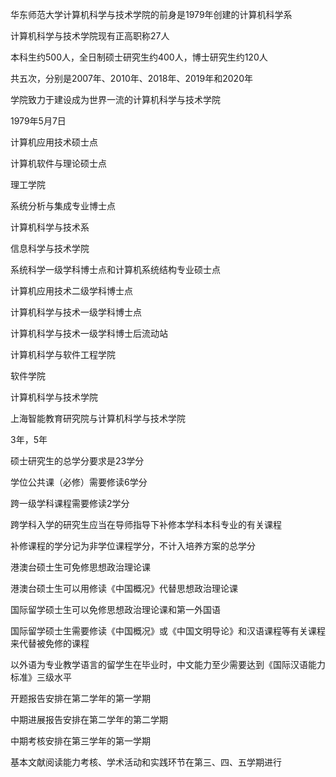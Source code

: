  华东师范大学计算机科学与技术学院的前身是1979年创建的计算机科学系

 计算机科学与技术学院现有正高职称27人

 本科生约500人，全日制硕士研究生约400人，博士研究生约120人

 共五次，分别是2007年、2010年、2018年、2019年和2020年

 学院致力于建设成为世界一流的计算机科学与技术学院

 1979年5月7日

 计算机应用技术硕士点

 计算机软件与理论硕士点

 理工学院

 系统分析与集成专业博士点

 计算机科学与技术系

 信息科学与技术学院

 系统科学一级学科博士点和计算机系统结构专业硕士点

 计算机应用技术二级学科博士点

 计算机科学与技术一级学科博士点

 计算机科学与技术一级学科博士后流动站

 计算机科学与软件工程学院

 软件学院

 计算机科学与技术学院

 上海智能教育研究院与计算机科学与技术学院

 3年，5年

 硕士研究生的总学分要求是23学分

 学位公共课（必修）需要修读6学分

 跨一级学科课程需要修读2学分

 跨学科入学的研究生应当在导师指导下补修本学科本科专业的有关课程

 补修课程的学分记为非学位课程学分，不计入培养方案的总学分

 港澳台硕士生可免修思想政治理论课

 港澳台硕士生可以用修读《中国概况》代替思想政治理论课

 国际留学硕士生可以免修思想政治理论课和第一外国语

 国际留学硕士生需要修读《中国概况》或《中国文明导论》和汉语课程等有关课程来代替被免修的课程

 以外语为专业教学语言的留学生在毕业时，中文能力至少需要达到《国际汉语能力标准》三级水平

 开题报告安排在第二学年的第一学期

 中期进展报告安排在第二学年的第二学期

 中期考核安排在第三学年的第一学期

 基本文献阅读能力考核、学术活动和实践环节在第三、四、五学期进行